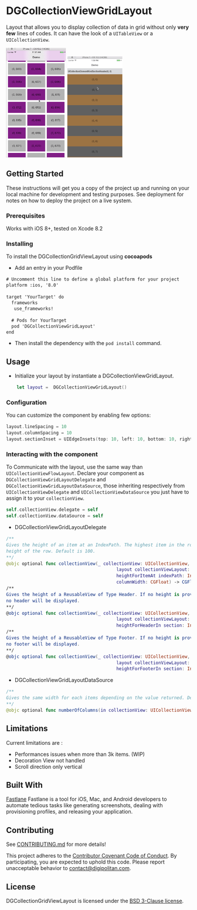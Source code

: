 # DGCollectionViewGridLayout

Layout that allows you to display collection of data in grid without only **very few** lines of codes.
It can have the look of a `UITableView` or a `UICollectionView`.

![DGCollectionGridViewLayout Sample](https://github.com/Digipolitan/collection-view-grid-layout/blob/develop/Screenshots/grid-1.gif?raw=true "Example 1")
![DGCollectionGridViewLayout Sample](https://github.com/Digipolitan/collection-view-grid-layout/blob/develop/Screenshots/grid-2.gif?raw=true "Example 2")

## Getting Started

These instructions will get you a copy of the project up and running on your local machine for development and testing purposes. See deployment for notes on how to deploy the project on a live system.

### Prerequisites

Works with iOS 8+, tested on Xcode 8.2

### Installing

To install the DGCollectionGridViewLayout using **cocoapods**

- Add an entry in your Podfile  

```
# Uncomment this line to define a global platform for your project
platform :ios, '8.0'

target 'YourTarget' do
  frameworks
   use_frameworks!

  # Pods for YourTarget
  pod 'DGCollectionViewGridLayout'
end
```

- Then install the dependency with the `pod install` command.

## Usage

- Initialize your layout by instantiate a DGCollectionViewGridLayout.

```swift
	let layout =  DGCollectionViewGridLayout()
```



### Configuration

You can customize the component by enabling few options:

```swift
layout.lineSpacing = 10
layout.columnSpacing = 10
layout.sectionInset = UIEdgeInsets(top: 10, left: 10, bottom: 10, right: 10)
```

### Interacting with the component

To Communicate with the layout, use the same way than `UICollectionViewFlowLayout`. Declare your component as `DGCollectionViewGridLayoutDelegate` and `DGCollectionViewGridLayoutDataSource`, those inheriting respectively from `UICollectionViewDelegate` and `UICollectionViewDataSource` you just have to assign it to your `collectionView`.

```swift
self.collectionView.delegate = self
self.collectionView.dataSource = self
```

- DGCollectionViewGridLayoutDelegate

```swift
/**
Gives the height of an item at an IndexPath. The highest item in the row will set the
height of the row. Default is 100.
**/
@objc optional func collectionView(_ collectionView: UICollectionView,
                                          layout collectionViewLayout: DGCollectionViewGridLayout,
                                          heightForItemAt indexPath: IndexPath,
                                          columnWidth: CGFloat) -> CGFloat
/**
Gives the height of a ReusableView of Type Header. If no height is provided,
no header will be displayed.
**/
@objc optional func collectionView(_ collectionView: UICollectionView,
                                          layout collectionViewLayout: DGCollectionViewGridLayout,
                                          heightForHeaderIn section: Int) -> CGFloat
/**
Gives the height of a ReusableView of Type Footer. If no height is provided,
no footer will be displayed.
**/
@objc optional func collectionView(_ collectionView: UICollectionView,
                                          layout collectionViewLayout: DGCollectionViewGridLayout,
                                          heightForFooterIn section: Int) -> CGFloat
```

- DGCollectionViewGridLayoutDataSource

```swift
/**
Gives the same width for each items depending on the value returned. Default is 1.
**/
@objc optional func numberOfColumns(in collectionView: UICollectionView) -> Int
```

## Limitations

Current limitations are :
- Performances issues when more than 3k items. (WIP)
- Decoration View not handled
- Scroll direction only vertical


## Built With

[Fastlane](https://fastlane.tools/)
Fastlane is a tool for iOS, Mac, and Android developers to automate tedious tasks like generating screenshots, dealing with provisioning profiles, and releasing your application.

## Contributing

See [CONTRIBUTING.md](CONTRIBUTING.md) for more details!

This project adheres to the [Contributor Covenant Code of Conduct](CODE_OF_CONDUCT.md).
By participating, you are expected to uphold this code. Please report
unacceptable behavior to [contact@digipolitan.com](mailto:contact@digipolitan.com).

## License

DGCollectionGridViewLayout is licensed under the [BSD 3-Clause license](LICENSE).
